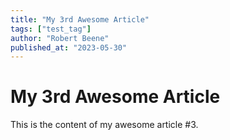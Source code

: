 ```yaml
---
title: "My 3rd Awesome Article"
tags: ["test_tag"]
author: "Robert Beene"
published_at: "2023-05-30"
---
```


# My 3rd Awesome Article

This is the content of my awesome article #3.

